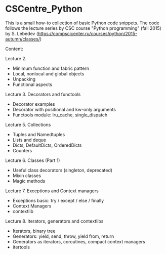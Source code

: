 # CSCentre_Python
This is a small how-to collection of basic Python code snippets. The code follows the lecture series by CSC course "Python programming" (fall 2015) by S. Lebedev (https://compscicenter.ru/courses/python/2015-autumn/classes/)

Content:

Lecture 2. 
- Minimum function and fabric pattern
- Local, nonlocal and global objects
- Unpacking
- Functional aspects

Lecture 3. Decorators and functools
- Decorator examples
- Decorator with positional and kw-only arguments
- Functools module: lru_cache, single_dispatch

Lecture 5. Collections
- Tuples and Namedtuples
- Lists and deque
- Dicts, DefaultDicts, OrderedDicts
- Counters

Lecture 6. Classes (Part 1)
- Useful class decorators (singleton, deprecated)
- Mixin classes
- Magic methods

 Lecture 7. Exceptions and Context managers
 - Exceptions basic: try / except / else / finally
 - Context Managers
 - contextlib

 Lecture 8. Iterators, generators and contextlibs
 - Iterators, binary tree
 - Generators: yield, send, throw, yield from, return
 - Generators as iterators, coroutines, compact context managers
 - itertools